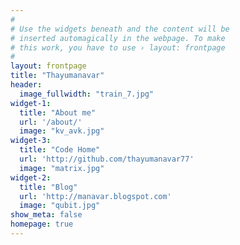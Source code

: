 ```yaml
---
#
# Use the widgets beneath and the content will be
# inserted automagically in the webpage. To make
# this work, you have to use › layout: frontpage
#
layout: frontpage
title: "Thayumanavar"
header:
  image_fullwidth: "train_7.jpg"
widget-1:
  title: "About me"
  url: '/about/'
  image: "kv_avk.jpg"
widget-3:
  title: "Code Home"
  url: 'http://github.com/thayumanavar77'
  image: "matrix.jpg"
widget-2:
  title: "Blog"
  url: 'http://manavar.blogspot.com'
  image: "qubit.jpg"
show_meta: false
homepage: true
---
```

